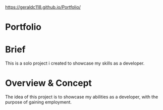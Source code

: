 https://geraldc118.github.io/Portfolio/

# Portfolio

# Brief
This is a solo project i created to showcase my skills as a developer.
<!-- # Deployed Project Link -->

# Overview & Concept
The idea of this project is to showcase my abilities as a developer, with the purpose of gaining employment.

<!-- # Technologies Used
In this project I used Html,Javascript,Bulma,Node and React. 

The icons were imported from React-icons and the fonts used from fontawesome.

# Approach Taken (Thought process & methods of producing it, show where you took the lead)
I started this project when i first began my python bootcamp. i created the site originally just using basic html and css to begin with, but then when i came back to the site after completing my web development bootcamp i decided to remove the python packages and add react to allow the site access to the vast react library. -->



<!-- # Visuals (Code Snippets and Screenshots) -->

<!-- # Bugs, Blockers & Wins


# Future Features + Key Learnings -->



